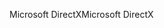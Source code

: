 <span data-ttu-id="b4745-101">Microsoft DirectX</span><span class="sxs-lookup"><span data-stu-id="b4745-101">Microsoft DirectX</span></span>
